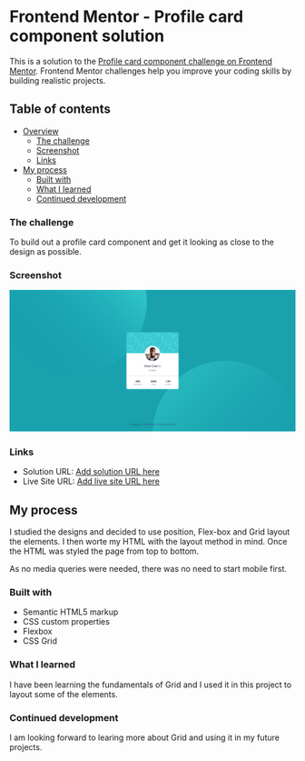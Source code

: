 # Frontend Mentor - Profile card component solution

This is a solution to the [Profile card component challenge on Frontend Mentor](https://www.frontendmentor.io/challenges/profile-card-component-cfArpWshJ). Frontend Mentor challenges help you improve your coding skills by building realistic projects. 

## Table of contents

- [Overview](#overview)
  - [The challenge](#the-challenge)
  - [Screenshot](#screenshot)
  - [Links](#links)
- [My process](#my-process)
  - [Built with](#built-with)
  - [What I learned](#what-i-learned)
  - [Continued development](#continued-development)




### The challenge

To build out a profile card component and get it looking as close to the design as possible.

### Screenshot

![Screenshot](./Screenshot%20Frontend%20Mentor%20Profile%20card%20component.png)


### Links

- Solution URL: [Add solution URL here](https://your-solution-url.com)
- Live Site URL: [Add live site URL here](https://your-live-site-url.com)

## My process

I studied the designs and decided to use position, Flex-box and Grid layout the elements. I then worte my HTML with the layout method in mind. Once the HTML was styled the page from top to bottom.

As no media queries were needed, there was no need to start mobile first.

### Built with

- Semantic HTML5 markup
- CSS custom properties
- Flexbox
- CSS Grid

### What I learned

I have been learning the fundamentals of Grid and I used it in this project to layout some of the elements.

### Continued development

I am looking forward to learing more about Grid  and using it in my future projects.
